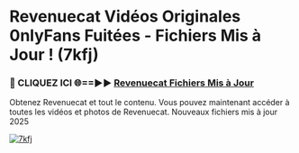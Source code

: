 # Revenuecat Vidéos Originales 0nlyFans Fuitées - Fichiers Mis à Jour ! (7kfj)

<h3>🔴 CLIQUEZ ICI 🌐==►► <a href="https://tinyurl.com/2pmr4ezf" rel="nofollow">Revenuecat Fichiers Mis à Jour</a></h3>

Obtenez Revenuecat et tout le contenu. Vous pouvez maintenant accéder à toutes les vidéos et photos de Revenuecat. Nouveaux fichiers mis à jour 2025

[![7kfj](https://i.imgur.com/6SNvagu.gif)](https://tinyurl.com/2pmr4ezf)
